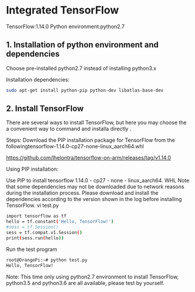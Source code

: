 # Integrated TensorFlow

TensorFlow:1.14.0
Python environment:python2.7

## 1. Installation of python environment and dependencies

Choose pre-installed python2.7 instead of installing python3.x

Installation dependencies:

```bash
sudo apt-get install python-pip python-dev libatlas-base-dev
```

## 2. Install TensorFlow

There are several ways to install TensorFlow, but here you may choose the a
convenient way to command and installa directly .

Steps:
Download the PIP installation package for TensorFlow from the
followingtensorflow-1.14.0-cp27-none-linux_aarch64.whl

https://github.com/lhelontra/tensorflow-on-arm/releases/tag/v1.14.0

Using PIP installation:

Use PIP to install tensorflow 1.14.0 - cp27 - none - linux_aarch64. WHL Note that some dependencies may not be downloaded due to network reasons during the installation process. Please download and install the dependencies according to the version shown in the log before installing TensorFlow. vi test.py

```bash
import tensorflow as tf
hello = tf.constant('Hello, TensorFlow!')
#sess = tf.Session()
sess = tf.compat.v1.Session()
print(sess.run(hello))
```

Run the test program

```bash
root@OrangePi:~# python test.py
Hello, TensorFlow!
```

Note: This time only using python2.7 environment to install TensorFlow, python3.5 and python3.6 are all available, please test by yourself.